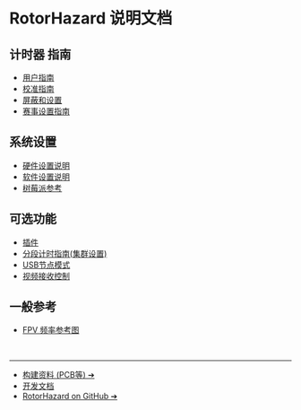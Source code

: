 # RotorHazard 说明文档

## 计时器 指南
* [用户指南](User%20Guide.md)
* [校准指南](Tuning%20Parameters.md)
* [屏蔽和设置](Shielding%20and%20Course%20Position.md)
* [赛事设置指南](Event%20Setup%20Guide.md)

## 系统设置
* [硬件设置说明](Hardware%20Setup.md)
* [软件设置说明](Software%20Setup.md)
* [树莓派参考](Raspberry%20Pi%20Reference.md)

## 可选功能
* [插件](Plugins.md)
* [分段计时指南(集群设置)](Cluster.md)
* [USB节点模式](USB%20Nodes.md)
* [视频接收控制](Video%20Receiver.md)

## 一般参考
* [FPV 频率参考图](Frequency%20Reference.md)

<br />

---

* [构建资料 (PCB等) &#10132;&#xFE0E;](https://github.com/onebody/RotorHazard/tree/main/resources/README.md)
* [开发文档](Development.md)
* <a href="https://github.com/onebody/RotorHazard">RotorHazard on GitHub &#10132;&#xFE0E;</a>